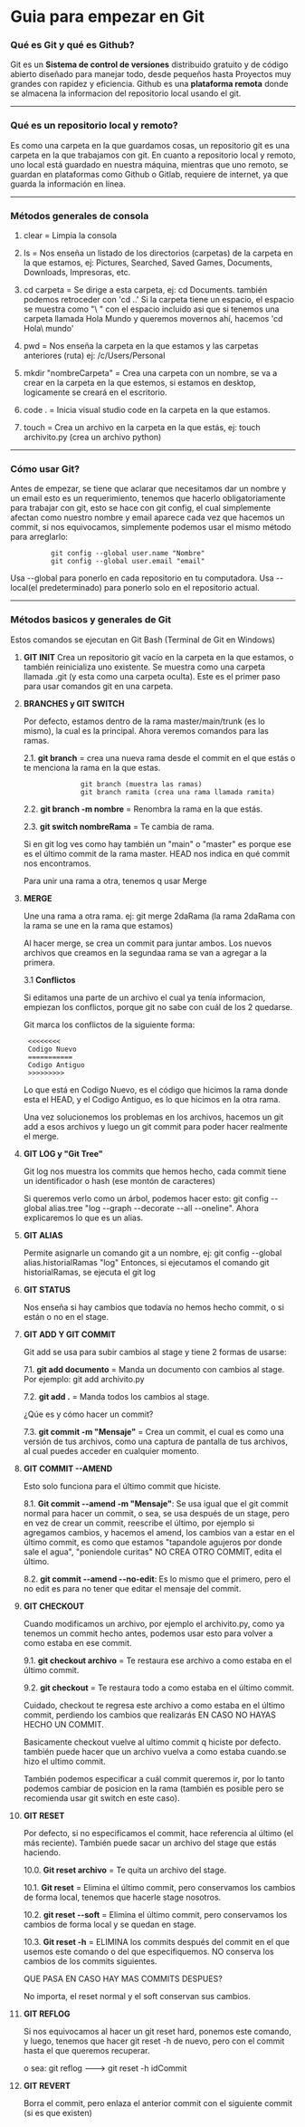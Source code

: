 # Guia para empezar en Git
### Qué es Git y qué es Github?
Git es un **Sistema de control de versiones** distribuido gratuito y de código abierto diseñado para manejar todo, desde pequeños hasta Proyectos muy grandes con rapidez y eficiencia. Github es una **plataforma remota** donde se almacena la informacion del repositorio local usando el git.

---
### Qué es un repositorio local y remoto?

Es como una carpeta en la que guardamos cosas, un repositorio git es una carpeta en la que trabajamos con git. En cuanto a repositorio local y remoto, uno local está guardado en nuestra máquina, mientras que uno remoto, se guardan en plataformas como Github o Gitlab, requiere de internet, ya que guarda la información en línea.

---
### Métodos generales de consola

1. clear = Limpia la consola


2. ls = Nos enseña un listado de los directorios (carpetas) de la carpeta en la que estamos,
          ej: Pictures, Searched, Saved Games, Documents, Downloads, Impresoras, etc.
 
 
3. cd carpeta = Se dirige a esta carpeta, ej: cd Documents. también podemos retroceder con 'cd ..' Si la carpeta tiene un espacio, el espacio se muestra como "\ " con el espacio incluido
                  asi que si tenemos una carpeta llamada Hola Mundo y queremos movernos ahí, hacemos 'cd Hola\ mundo'
 
 
  4. pwd = Nos enseña la carpeta en la que estamos y las carpetas anteriores (ruta)
           ej: /c/Users/Personal
 
 
  5. mkdir "nombreCarpeta" = Crea una carpeta con un nombre, se va a crear en la carpeta en la que estemos, 
                             si estamos en desktop, logicamente se creará en el escritorio.
 
 
  6. code . = Inicia visual studio code en la carpeta en la que estamos.
 
 
  7. touch = Crea un archivo en la carpeta en la que estás,
             ej: touch archivito.py (crea un archivo python)
---
### Cómo usar Git?

Antes de empezar, se tiene que aclarar que necesitamos dar un nombre y un email esto es un requerimiento, tenemos que hacerlo obligatoriamente para trabajar con git, esto se hace con git config, el cual simplemente afectan como nuestro nombre y email aparece cada vez que hacemos un commit, si nos equivocamos, simplemente podemos usar el mismo método para arreglarlo:
             
              git config --global user.name "Nombre"  
              git config --global user.email "email"
             
Usa --global para ponerlo en cada repositorio en tu computadora.
Usa --local(el predeterminado) para ponerlo solo en el repositorio actual.

---
### Métodos basicos y generales de Git

Estos comandos se ejecutan en Git Bash (Terminal de Git en Windows)

1. **GIT INIT** Crea un repositorio git vacío en la carpeta en la que estamos, o también reinicializa uno existente. Se muestra como una carpeta llamada .git (y esta como una carpeta oculta). Este es el primer paso para usar comandos git en una carpeta.

2. **BRANCHES y GIT SWITCH**
  
   Por defecto, estamos dentro de la rama master/main/trunk (es lo mismo), la cual es la principal. Ahora veremos comandos para las ramas.
  
   2.1. **git branch** = crea una nueva rama desde el commit en el que estás o te menciona la rama en la que estas.
                     
                     git branch (muestra las ramas)
                     git branch ramita (crea una rama llamada ramita)
  
   2.2. **git branch -m nombre** = Renombra la rama en la que estás.
  
   2.3. **git switch nombreRama** = Te cambia de rama.
  
   Si en git log ves como hay también un "main" o "master" es porque ese es el último commit de la rama master. HEAD nos indica en qué commit nos encontramos.
  
   Para unir una rama a otra, tenemos q usar Merge

3. **MERGE**
  
   Une una rama a otra rama. ej: git merge 2daRama (la rama 2daRama con la rama se une en la rama que estamos)
  
   Al hacer merge, se crea un commit para juntar ambos. Los nuevos archivos que creamos en la segundaa rama se van a agregar a la primera.
  
   3.1 **Conflictos**

   Si editamos una parte de un archivo el cual ya tenía informacion, empiezan los conflictos, porque git no sabe con cuál de los 2 quedarse. 
   
   Git marca los conflictos de la siguiente forma:
   
        <<<<<<<< 
        Codigo Nuevo 
        =========== 
        Codigo Antiguo 
        >>>>>>>>>
   
   Lo que está en Codigo Nuevo, es el código que hicimos la rama donde esta el HEAD, y el Codigo Antiguo, es lo que hicimos en la otra rama. 
  
   Una vez solucionemos los problemas en los archivos, hacemos un git add a esos archivos y luego un git commit para poder hacer realmente el merge.

     
4. **GIT LOG y "Git Tree"**
  
   Git log nos muestra los commits que hemos hecho, cada commit tiene un identificador o hash (ese montón de caracteres)
  
   Si queremos verlo como un árbol, podemos hacer esto: git config --global alias.tree "log --graph --decorate --all --oneline". Ahora explicaremos lo que es un alias.

   
5. **GIT ALIAS**
  
   Permite asignarle un comando git a un nombre, ej: git config --global alias.historialRamas "log" Entonces, si ejecutamos el comando git historialRamas, se ejecuta el git log
  
6. **GIT STATUS** 
   
   Nos enseña si hay cambios que todavía no hemos hecho commit, o si están o no en el stage.

7. **GIT ADD Y GIT COMMIT**
      
   Git add se usa para subir cambios al stage y tiene 2 formas de usarse: 

   7.1. **git add documento** = Manda un documento con cambios al stage. Por ejemplo: git add archivito.py
   
   7.2. **git add .** = Manda todos los cambios al stage.
  
   ¿Qúe es y cómo hacer un commit? 
  
   7.3. **git commit -m "Mensaje"** = Crea un commit, el cual es como una versión de tus archivos, como una captura de pantalla de tus archivos, al cual puedes acceder en cualquier momento. 

 8. **GIT COMMIT --AMEND**
  
    Esto solo funciona para el último commit que hiciste.
  
    8.1. **Git commit --amend -m "Mensaje"**: Se usa igual que el git commit normal para hacer un commit, o sea, se usa después de un stage, pero en vez de crear un commit, reescribe el último, por ejemplo si agregamos cambios, y hacemos el amend, los cambios van a estar en el último commit, es como que estamos "tapandole agujeros por donde sale el agua", "poniendole curitas" NO CREA OTRO COMMIT, edita el último. 
  
    8.2. **git commit --amend --no-edit**: Es lo mismo que el primero, pero el no edit es para no tener que editar el mensaje del commit.

9. **GIT CHECKOUT**
              
   Cuando modificamos un archivo, por ejemplo el archivito.py, como ya tenemos un commit hecho antes, podemos usar esto para volver a como estaba en ese commit.
              
   9.1. **git checkout archivo** = Te restaura ese archivo a como estaba en el último commit.

   9.2. **git checkout** = Te restaura todo a como estaba en el último commit.
              
   Cuidado, checkout te regresa este archivo a como estaba en el último commit, perdiendo los cambios que realizarás EN CASO NO HAYAS HECHO UN COMMIT.
   
   Basicamente checkout vuelve al ultimo commit q hiciste por defecto. también puede hacer que un archivo vuelva a como estaba cuando.se hizo el ultimo commit.
              
   También podemos especificar a cuál commit queremos ir, por lo tanto podemos cambiar de posicion en la rama (también es posible pero se recomienda usar git switch en este caso).
                
10. **GIT RESET**

    Por defecto, si no especificamos el commit, hace referencia al último (el más reciente).
    También puede sacar un archivo del stage que estás haciendo.

    10.0. **Git reset archivo** = Te quita un archivo del stage.

    10.1. **Git reset** = Elimina el último commit, pero conservamos los cambios de forma local, tenemos que hacerle stage nosotros.

    10.2. **git reset --soft** = Elimina el último commit, pero conservamos los cambios de forma local y se quedan en stage. 

    10.3. **Git reset -h** = ELIMINA los commits después del commit en el que usemos este comando o del que especifiquemos. NO conserva los cambios de los commits siguientes.


    QUE PASA EN CASO HAY MAS COMMITS DESPUES?

    No importa, el reset normal y el soft conservan sus cambios.

11. **GIT REFLOG**
  
    Si nos equivocamos al hacer un git reset hard, ponemos este comando, y luego, tenemos que hacer git reset -h de nuevo, pero con el commit hasta el que queremos recuperar. 
  
    o sea: git reflog ---> git reset -h idCommit

12. **GIT REVERT**
  
    Borra el commit, pero enlaza el anterior commit con el siguiente commit (si es que existen)
   